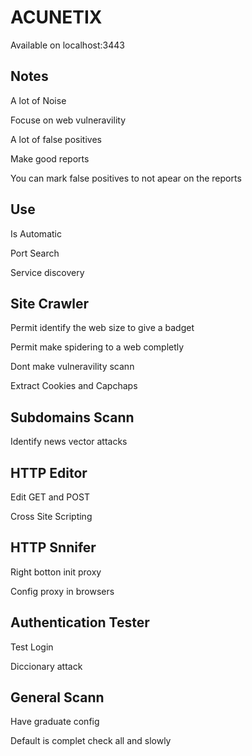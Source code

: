 #  ACUNETIX

Available on localhost:3443

## Notes 
A lot of Noise

Focuse on web vulneravility

A lot of false positives

Make good reports

You can mark false positives to not apear on the reports

## Use
Is Automatic

Port Search

Service discovery

## Site Crawler
Permit identify the web size to give a badget

Permit make spidering to a web completly

Dont make vulneravility scann

Extract Cookies and Capchaps

## Subdomains Scann
Identify news vector attacks

## HTTP Editor
Edit GET and POST

Cross Site Scripting

## HTTP Snnifer
Right botton init proxy

Config proxy in browsers

## Authentication Tester
Test Login

Diccionary attack

## General Scann
Have graduate config

Default is complet check all and slowly

	
	
